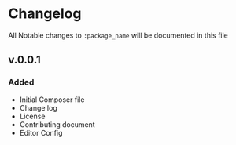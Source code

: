 # Changelog

All Notable changes to `:package_name` will be documented in this file

## v.0.0.1

### Added
- Initial Composer file
- Change log
- License
- Contributing document
- Editor Config
